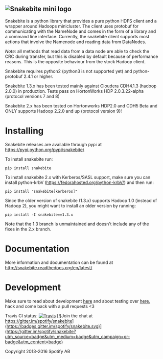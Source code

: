 ![Snakebite mini logo](https://github.com/spotify/snakebite/blob/master/doc/logo/logo-mini-typo.png)
---

Snakebite is a python library that provides a pure python HDFS client
and a wrapper around Hadoops minicluster. The client uses protobuf for
communicating with the NameNode and comes in the form of a library and a
command line interface. Currently, the snakebite client supports most
actions that involve the Namenode and reading data from DataNodes.

*Note:* all methods that read data from a data node are able to check
the CRC during transfer, but this is disabled by default because of
performance reasons. This is the opposite behaviour from the stock
Hadoop client.

Snakebite requires python2 (python3 is not supported yet) and
python-protobuf 2.4.1 or higher.

Snakebite 1.3.x has been tested mainly against Cloudera CDH4.1.3 (hadoop
2.0.0) in production. Tests pass on HortonWorks HDP 2.0.3.22-alpha
(protocol versions 7 and 8)

Snakebite 2.x has been tested on Hortonworks HDP2.0 and CDH5 Beta and
ONLY supports Hadoop 2.2.0 and up (protocol version 9)!

Installing
==========

Snakebite releases are available through pypi at
<https://pypi.python.org/pypi/snakebite/>

To install snakebite run:

`pip install snakebite`

To install snakebite 2.x with Kerberos/SASL support, make sure you can
install python-krbV (<https://fedorahosted.org/python-krbV/>) and then
run:

`pip install "snakebite[kerberos]"`

Since the older version of snakebite (1.3.x) supports Hadoop 1.0 (instead of Hadoop 2), you
might want to install an older version by running:

`pip install -I snakebite==1.3.x`

Note that the 1.3 branch is unmaintained and doesn't include any of the fixes in the 2.x branch.

Documentation
=============

More information and documentation can be found at http://snakebite.readthedocs.org/en/latest/

Development
===========

Make sure to read about development
[here](http://snakebite.readthedocs.org/en/latest/development.html) and about
testing over [here](http://snakebite.readthedocs.org/en/latest/testing.html),
hack and come back with a pull requests &lt;3

Travis CI status: [![Travis](https://api.travis-ci.org/spotify/snakebite.png)](https://travis-ci.org/spotify/snakebite)
[![Join the chat at https://gitter.im/spotify/snakebite](https://badges.gitter.im/spotify/snakebite.svg)](https://gitter.im/spotify/snakebite?utm_source=badge&utm_medium=badge&utm_campaign=pr-badge&utm_content=badge)

Copyright 2013-2016 Spotify AB
